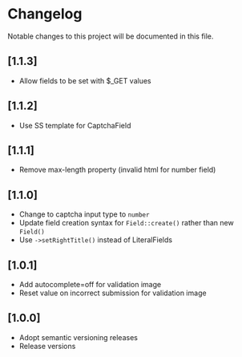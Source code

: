 # Changelog

Notable changes to this project will be documented in this file.

## [1.1.3]

- Allow fields to be set with $_GET values

## [1.1.2]

- Use SS template for CaptchaField

## [1.1.1]

- Remove max-length property (invalid html for number field)

## [1.1.0]

- Change to captcha input type to `number`
- Update field creation syntax for `Field::create()` rather than new `Field()`
- Use `->setRightTitle()` instead of LiteralFields

## [1.0.1]

- Add autocomplete=off for validation image
- Reset value on incorrect submission for validation image


## [1.0.0]

- Adopt semantic versioning releases
- Release versions
